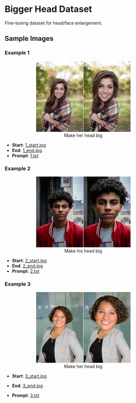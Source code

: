 # Bigger Head Dataset

Fine-tuning dataset for head/face enlargement.

## Sample Images

### Example 1
<p align="center">
  <img src="1_start.jpg" width="30%" hspace="1"><img src="1_end.jpg" width="30%">
  <br/>Make her head big
</p>

- **Start**: [1_start.jpg](./1_start.jpg)
- **End**: [1_end.jpg](./1_end.jpg) 
- **Prompt**: [1.txt](./1.txt)

### Example 2
<p align="center">
  <img src="2_start.jpg" width="30%" hspace="1"><img src="2_end.jpg" width="30%">
  <br/>Make his head big
</p>

- **Start**: [2_start.jpg](./2_start.jpg)
- **End**: [2_end.jpg](./2_end.jpg)
- **Prompt**: [2.txt](./2.txt)

### Example 3
<p align="center">
  <img src="3_start.jpg" width="30%" hspace="1"><img src="3_end.jpg" width="30%">
  <br/>Make her head big
</p>

- **Start**: [3_start.jpg](./3_start.jpg)
- **End**: [3_end.jpg](./3_end.jpg)

- **Prompt**: [3.txt](./3.txt)